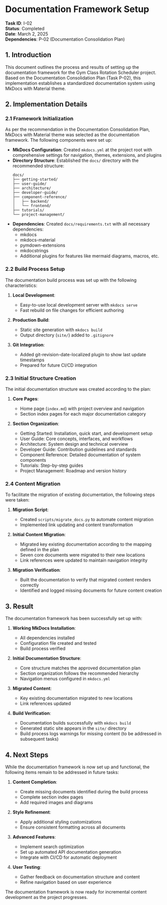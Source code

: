# Documentation Framework Setup

**Task ID**: I-02  
**Status**: Completed  
**Date**: March 2, 2025  
**Dependencies**: P-02 (Documentation Consolidation Plan)

## 1. Introduction

This document outlines the process and results of setting up the documentation framework for the Gym Class Rotation Scheduler project. Based on the Documentation Consolidation Plan (Task P-02), this implementation establishes a standardized documentation system using MkDocs with Material theme.

## 2. Implementation Details

### 2.1 Framework Initialization

As per the recommendation in the Documentation Consolidation Plan, MkDocs with Material theme was selected as the documentation framework. The following components were set up:

- **MkDocs Configuration**: Created `mkdocs.yml` at the project root with comprehensive settings for navigation, themes, extensions, and plugins
- **Directory Structure**: Established the `docs/` directory with the recommended structure:
  ```
  docs/
  ├── getting-started/
  ├── user-guide/
  ├── architecture/
  ├── developer-guide/
  ├── component-reference/
  │   ├── backend/
  │   └── frontend/
  ├── tutorials/
  └── project-management/
  ```
- **Dependencies**: Created `docs/requirements.txt` with all necessary dependencies:
  - mkdocs
  - mkdocs-material
  - pymdown-extensions
  - mkdocstrings
  - Additional plugins for features like mermaid diagrams, macros, etc.

### 2.2 Build Process Setup

The documentation build process was set up with the following characteristics:

1. **Local Development**:
   - Easy-to-use local development server with `mkdocs serve`
   - Fast rebuild on file changes for efficient authoring

2. **Production Build**:
   - Static site generation with `mkdocs build`
   - Output directory (`site/`) added to `.gitignore`

3. **Git Integration**:
   - Added git-revision-date-localized plugin to show last update timestamps
   - Prepared for future CI/CD integration

### 2.3 Initial Structure Creation

The initial documentation structure was created according to the plan:

1. **Core Pages**:
   - Home page (`index.md`) with project overview and navigation
   - Section index pages for each major documentation category

2. **Section Organization**:
   - Getting Started: Installation, quick start, and development setup
   - User Guide: Core concepts, interfaces, and workflows
   - Architecture: System design and technical overview
   - Developer Guide: Contribution guidelines and standards
   - Component Reference: Detailed documentation of system components
   - Tutorials: Step-by-step guides
   - Project Management: Roadmap and version history

### 2.4 Content Migration

To facilitate the migration of existing documentation, the following steps were taken:

1. **Migration Script**:
   - Created `scripts/migrate_docs.py` to automate content migration
   - Implemented link updating and content transformation

2. **Initial Content Migration**:
   - Migrated key existing documentation according to the mapping defined in the plan
   - Seven core documents were migrated to their new locations
   - Link references were updated to maintain navigation integrity

3. **Migration Verification**:
   - Built the documentation to verify that migrated content renders correctly
   - Identified and logged missing documents for future content creation

## 3. Result

The documentation framework has been successfully set up with:

1. **Working MkDocs Installation**:
   - All dependencies installed
   - Configuration file created and tested
   - Build process verified

2. **Initial Documentation Structure**:
   - Core structure matches the approved documentation plan
   - Section organization follows the recommended hierarchy
   - Navigation menus configured in `mkdocs.yml`

3. **Migrated Content**:
   - Key existing documentation migrated to new locations
   - Link references updated

4. **Build Verification**:
   - Documentation builds successfully with `mkdocs build`
   - Generated static site appears in the `site/` directory
   - Build process logs warnings for missing content (to be addressed in subsequent tasks)

## 4. Next Steps

While the documentation framework is now set up and functional, the following items remain to be addressed in future tasks:

1. **Content Completion**:
   - Create missing documents identified during the build process
   - Complete section index pages
   - Add required images and diagrams

2. **Style Refinement**:
   - Apply additional styling customizations
   - Ensure consistent formatting across all documents

3. **Advanced Features**:
   - Implement search optimization
   - Set up automated API documentation generation
   - Integrate with CI/CD for automatic deployment

4. **User Testing**:
   - Gather feedback on documentation structure and content
   - Refine navigation based on user experience

The documentation framework is now ready for incremental content development as the project progresses.
